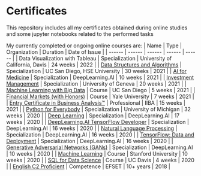 # Certificates
This repository includes all my certificates obtained during online studies and some jupyter notebooks related to the performed tasks

My currently completed or ongoing online courses are: 
| Name | Type | Organization | Duration | Date of Issue |
| ------ | ------ | ------ | ------ | ------ |
| Data Visualization with Tableau | Specialization | University of California, Davis | 24 weeks | 2022 |
| [Data Structures and Algorithms][10] | Specialization | UC San Diego, HSE University | 30 weeks | 2021 |
| [AI for Medicine][11] | Specialization | DeepLearning.AI | 10 weeks | 2021 |
| [Investment Management][12] | Specialization | University of Geneva | 20 weeks | 2021 |
| [Machine Learning with Big Data][13] | Course | UC San Diego | 5 weeks | 2021 |
| [Financial Markets (with Honors)][14] | Course | Yale University | 7 weeks | 2021 |
| [Entry Certificate in Business Analysis™][15] | Professional | IIBA | 15 weeks | 2021 |
| [Python for Everybody][1] | Specialization | University of Michigan | 32 weeks | 2020 |
| [Deep Learning][2] | Specialization | DeepLearning.AI | 17 weeks | 2020 |
| [DeepLearning.AI TensorFlow Developer][3] | Specialization | DeepLearning.AI | 16 weeks | 2020 |
| [Natural Language Processing][4] | Specialization | DeepLearning.AI | 16 weeks | 2020 |
| [TensorFlow: Data and Deployment][5] | Specialization | DeepLearning.AI | 16 weeks | 2020 |
| [Generative Adversarial Networks (GANs)][6] | Specialization | DeepLearning.AI | 10 weeks | 2020 |
| [Machine Learning][7] | Course | Stanford University | 10 weeks | 2020 |
| [SQL for Data Science][8] | Course | UC Davis | 4 weeks | 2020 |
| [English C2 Proficient][0] | Competence | EFSET | 10+ years | 2018 |

[0]: https://www.efset.org/cert/dVxJA4 "English C2 Proficient"
[1]: https://www.coursera.org/account/accomplishments/specialization/certificate/4GXVL8Q2K6P3 "Python for Everybody"
[2]: https://www.coursera.org/account/accomplishments/specialization/certificate/WRFHFR369ET3 "Deep Learning"
[3]: https://www.coursera.org/account/accomplishments/professional-cert/9RWA2JRAP993 "DeepLearning.AI TensorFlow Developer"
[4]: https://www.coursera.org/account/accomplishments/specialization/certificate/L4QRNKJ6XTHC "Natural Language Processing"
[5]: https://www.coursera.org/account/accomplishments/specialization/certificate/HUYJJ59W5T2H "TensorFlow: Data and Deployment"
[6]: https://www.coursera.org/account/accomplishments/specialization/certificate/GFCVMP3SE8WC "Generative Adversarial Networks (GANs)"
[7]: https://www.coursera.org/account/accomplishments/certificate/GCSXAPRP2ZVQ "Machine Learning"
[8]: https://www.coursera.org/account/accomplishments/certificate/QFPZDENTTQHC "SQL for Data Science"
[10]: https://www.coursera.org/account/accomplishments/specialization/certificate/JPQE7C4AN2JA "Data Structures and Algorithms"
[11]: https://www.coursera.org/account/accomplishments/specialization/certificate/9M3KUME9HQYK "AI for Medicine"
[12]: https://www.coursera.org/account/accomplishments/specialization/certificate/44S5SHGHQRJ2 "Investment Management"
[13]: https://www.coursera.org/account/accomplishments/certificate/PVPHW9M8VRV8 "Machine Learning with Big Data"
[14]: https://www.coursera.org/account/accomplishments/certificate/B548FMCQFRS8 "Financial Markets"
[15]: https://badges.iiba.org/53ff1abe-e298-4226-a9f8-ba71cb864b69 "Entry Certificate in Business Analysis™"
